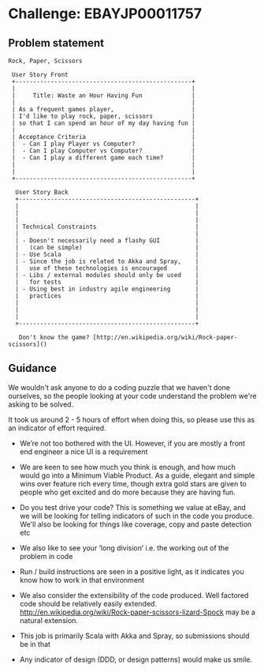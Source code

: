 # Challenge: EBAYJP00011757

## Problem statement

```
Rock, Paper, Scissors
 
 User Story Front
 +--------------------------------------------------+
 |                                                  |
 |     Title: Waste an Hour Having Fun              |
 |                                                  |
 | As a frequent games player,                      |
 | I'd like to play rock, paper, scissors           |
 | so that I can spend an hour of my day having fun |
 |                                                  |
 | Acceptance Criteria                              |
 |  - Can I play Player vs Computer?                |
 |  - Can I play Computer vs Computer?              |
 |  - Can I play a different game each time?        |
 |                                                  |
 |                                                  |
 +--------------------------------------------------+
  
  User Story Back
  +--------------------------------------------------+
  |                                                  |
  |                                                  |
  |                                                  |
  | Technical Constraints                            |
  |                                                  |
  | - Doesn't necessarily need a flashy GUI          |
  |   (can be simple)                                |
  | - Use Scala                                      |
  | - Since the job is related to Akka and Spray,    |
  |   use of these technologies is encouraged        |
  | - Libs / external modules should only be used    |
  |   for tests                                      |
  | - Using best in industry agile engineering       |
  |   practices                                      |
  |                                                  |
  |                                                  |
  |                                                  |
  +--------------------------------------------------+
   
   Don't know the game? [http://en.wikipedia.org/wiki/Rock-paper-scissors]()
```

## Guidance

We wouldn't ask anyone to do a coding puzzle that we haven't done ourselves, so the people looking at your code understand the problem we're asking to be solved.  

It took us around 2 - 5 hours of effort when doing this, so please use this as an indicator of effort required.

* We’re not too bothered with the UI.  However, if you are mostly a front end engineer a nice UI is a requirement

* We are keen to see how much you think is enough, and how much would go into a Minimum Viable Product.  As a guide, elegant and simple wins over feature rich every time, though extra gold stars are given to people who get excited and do more because they are having fun.

* Do you test drive your code? This is something we value at eBay, and we will be looking for telling indicators of such in the code you produce.  We'll also be looking for things like coverage, copy and paste detection etc

* We also like to see your ‘long division’ i.e. the working out of the problem in code

* Run / build instructions are seen in a positive light, as it indicates you know how to work in that environment

* We also consider the extensibility of the code produced.  Well factored code should be relatively easily extended. http://en.wikipedia.org/wiki/Rock-paper-scissors-lizard-Spock may be a natural extension.

* This job is primarily Scala with Akka and Spray, so submissions should be in that

* Any indicator of design (DDD, or design patterns) would make us smile.
